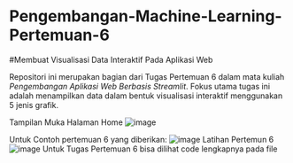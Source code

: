# Pengembangan-Machine-Learning-Pertemuan-6
#Membuat Visualisasi Data Interaktif Pada Aplikasi Web

Repositori ini merupakan bagian dari Tugas Pertemuan 6 dalam mata kuliah *Pengembangan Aplikasi Web Berbasis Streamlit*. Fokus utama tugas ini adalah menampilkan data dalam bentuk visualisasi interaktif menggunakan 5 jenis grafik.

Tampilan Muka Halaman Home
![image](https://github.com/user-attachments/assets/b96ccc98-c91f-442e-b863-9455bee2e39d)

Untuk Contoh pertemuan 6 yang diberikan:
![image](https://github.com/user-attachments/assets/d158bb1e-5e26-4e4c-a814-e832cf5b5314)
Latihan Pertemun 6
![image](https://github.com/user-attachments/assets/26401f25-55b5-45f3-b113-ee6ee9df1383)
Untuk Tugas Pertemuan 6 bisa dilihat code lengkapnya pada file
